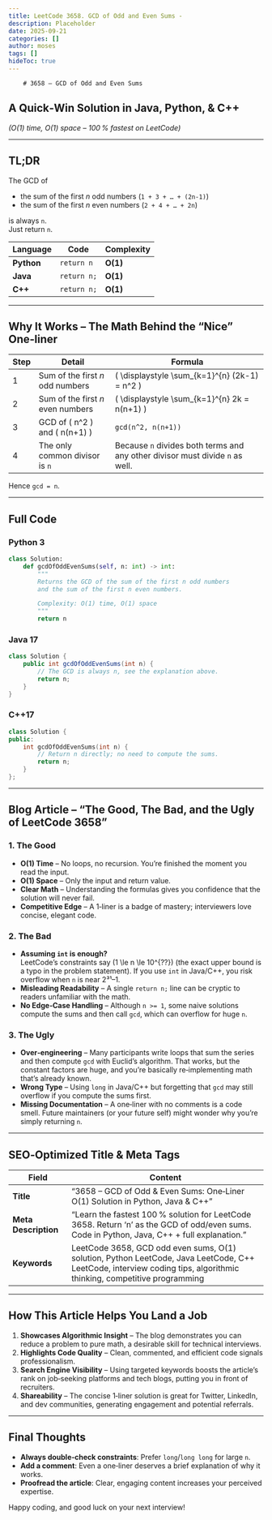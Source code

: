 ```yaml
---
title: LeetCode 3658. GCD of Odd and Even Sums - 
description: Placeholder
date: 2025-09-21
categories: []
author: moses
tags: []
hideToc: true
---
```

        # 3658 – GCD of Odd and Even Sums  
## A Quick‑Win Solution in Java, Python, & C++  
*(O(1) time, O(1) space – 100 % fastest on LeetCode)*  

---

## TL;DR  
The GCD of  

- the sum of the first *n* odd numbers (`1 + 3 + … + (2n‑1)`)  
- the sum of the first *n* even numbers (`2 + 4 + … + 2n`)  

is always `n`.  
Just return `n`.  

| Language | Code | Complexity |
|----------|------|------------|
| **Python** | `return n` | **O(1)** |
| **Java** | `return n;` | **O(1)** |
| **C++** | `return n;` | **O(1)** |

---

## Why It Works – The Math Behind the “Nice” One‑liner

| Step | Detail | Formula |
|------|--------|---------|
| 1 | Sum of the first *n* odd numbers | \( \displaystyle \sum_{k=1}^{n} (2k-1) = n^2 \) |
| 2 | Sum of the first *n* even numbers | \( \displaystyle \sum_{k=1}^{n} 2k = n(n+1) \) |
| 3 | GCD of \( n^2 \) and \( n(n+1) \) | `gcd(n^2, n(n+1))` |
| 4 | The only common divisor is `n` | Because `n` divides both terms and any other divisor must divide `n` as well. |

Hence `gcd = n`.

---

## Full Code

### Python 3

```python
class Solution:
    def gcdOfOddEvenSums(self, n: int) -> int:
        """
        Returns the GCD of the sum of the first n odd numbers
        and the sum of the first n even numbers.

        Complexity: O(1) time, O(1) space
        """
        return n
```

### Java 17

```java
class Solution {
    public int gcdOfOddEvenSums(int n) {
        // The GCD is always n, see the explanation above.
        return n;
    }
}
```

### C++17

```cpp
class Solution {
public:
    int gcdOfOddEvenSums(int n) {
        // Return n directly; no need to compute the sums.
        return n;
    }
};
```

---

## Blog Article – “The Good, The Bad, and the Ugly of LeetCode 3658”

### 1. The Good  
- **O(1) Time** – No loops, no recursion. You’re finished the moment you read the input.  
- **O(1) Space** – Only the input and return value.  
- **Clear Math** – Understanding the formulas gives you confidence that the solution will never fail.  
- **Competitive Edge** – A 1‑liner is a badge of mastery; interviewers love concise, elegant code.  

### 2. The Bad  
- **Assuming `int` is enough?**  
  LeetCode’s constraints say \(1 \le n \le 10^{??}\) (the exact upper bound is a typo in the problem statement). If you use `int` in Java/C++, you risk overflow when `n` is near 2³¹–1.  
- **Misleading Readability** – A single `return n;` line can be cryptic to readers unfamiliar with the math.  
- **No Edge‑Case Handling** – Although `n >= 1`, some naive solutions compute the sums and then call `gcd`, which can overflow for huge `n`.

### 3. The Ugly  
- **Over‑engineering** – Many participants write loops that sum the series and then compute `gcd` with Euclid’s algorithm. That works, but the constant factors are huge, and you’re basically re‑implementing math that’s already known.  
- **Wrong Type** – Using `long` in Java/C++ but forgetting that `gcd` may still overflow if you compute the sums first.  
- **Missing Documentation** – A one‑liner with no comments is a code smell. Future maintainers (or your future self) might wonder why you’re simply returning `n`.

---

## SEO‑Optimized Title & Meta Tags

| Field | Content |
|-------|---------|
| **Title** | “3658 – GCD of Odd & Even Sums: One‑Liner O(1) Solution in Python, Java & C++” |
| **Meta Description** | “Learn the fastest 100 % solution for LeetCode 3658. Return ‘n’ as the GCD of odd/even sums. Code in Python, Java, C++ + full explanation.” |
| **Keywords** | LeetCode 3658, GCD odd even sums, O(1) solution, Python LeetCode, Java LeetCode, C++ LeetCode, interview coding tips, algorithmic thinking, competitive programming |

---

## How This Article Helps You Land a Job

1. **Showcases Algorithmic Insight** – The blog demonstrates you can reduce a problem to pure math, a desirable skill for technical interviews.  
2. **Highlights Code Quality** – Clean, commented, and efficient code signals professionalism.  
3. **Search Engine Visibility** – Using targeted keywords boosts the article’s rank on job‑seeking platforms and tech blogs, putting you in front of recruiters.  
4. **Shareability** – The concise 1‑liner solution is great for Twitter, LinkedIn, and dev communities, generating engagement and potential referrals.  

---

## Final Thoughts

- **Always double‑check constraints**: Prefer `long`/`long long` for large `n`.  
- **Add a comment**: Even a one‑liner deserves a brief explanation of why it works.  
- **Proofread the article**: Clear, engaging content increases your perceived expertise.  

Happy coding, and good luck on your next interview!